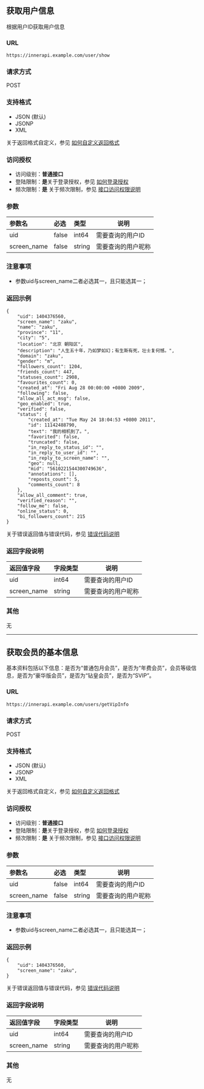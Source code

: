 ## 获取用户信息
根据用户ID获取用户信息

### URL
`https://innerapi.example.com/user/show`
  
### 请求方式
POST 

### 支持格式
- JSON (默认)
- JSONP
- XML

关于返回格式自定义，参见 [如何自定义返回格式](如何自定义返回格式.md)

### 访问授权
- 访问级别：**普通接口**
- 登陆限制：**是**关于登录授权，参见 [如何登录授权](如何登录授权.md)
- 频次限制：**是** 关于频次限制，参见 [接口访问权限说明](接口访问权限说明.md)

### 参数

|参数名|必选|类型|说明|
|:----    |:---|:----- |-----   |
|uid |false  |int64 |需要查询的用户ID |
|screen_name |false  |string |需要查询的用户昵称 |
		
### 注意事项
- 参数uid与screen_name二者必选其一，且只能选其一；

### 返回示例

``` 
{
    "uid": 1404376560,
    "screen_name": "zaku",
    "name": "zaku",
    "province": "11",
    "city": "5",
    "location": "北京 朝阳区",
    "description": "人生五十年，乃如梦如幻；有生斯有死，壮士复何憾。",
    "domain": "zaku",
    "gender": "m",
    "followers_count": 1204,
    "friends_count": 447,
    "statuses_count": 2908,
    "favourites_count": 0,
    "created_at": "Fri Aug 28 00:00:00 +0800 2009",
    "following": false,
    "allow_all_act_msg": false,
    "geo_enabled": true,
    "verified": false,
    "status": {
        "created_at": "Tue May 24 18:04:53 +0800 2011",
        "id": 11142488790,
        "text": "我的相机到了。",
        "favorited": false,
        "truncated": false,
        "in_reply_to_status_id": "",
        "in_reply_to_user_id": "",
        "in_reply_to_screen_name": "",
        "geo": null,
        "mid": "5610221544300749636",
        "annotations": [],
        "reposts_count": 5,
        "comments_count": 8
    },
    "allow_all_comment": true,
    "verified_reason": "",
    "follow_me": false,
    "online_status": 0,
    "bi_followers_count": 215
}
```

关于错误返回值与错误代码，参见 [错误代码说明](error.md)

### 返回字段说明

|返回值字段|字段类型|说明|
|:----    |:---|----- |
| uid  | int64 | 需要查询的用户ID |
| screen_name  | string | 需要查询的用户昵称 |

### 其他
无

-------

## 获取会员的基本信息
基本资料包括以下信息：是否为“普通包月会员”，是否为“年费会员”，会员等级信息，是否为“豪华版会员”，是否为“钻皇会员”，是否为“SVIP”。

### URL
`https://innerapi.example.com/users/getVipInfo`
  
### 请求方式
POST 

### 支持格式
- JSON (默认)
- JSONP
- XML

关于返回格式自定义，参见 [如何自定义返回格式](如何自定义返回格式.md)

### 访问授权
- 访问级别：**普通接口**
- 登陆限制：**是**关于登录授权，参见 [如何登录授权](如何登录授权.md)
- 频次限制：**是** 关于频次限制，参见 [接口访问权限说明](接口访问权限说明.md)

### 参数

|参数名|必选|类型|说明|
|:----    |:---|:----- |-----   |
|uid |false  |int64 |需要查询的用户ID |
|screen_name |false  |string |需要查询的用户昵称 |
		
### 注意事项
- 参数uid与screen_name二者必选其一，且只能选其一；

### 返回示例

``` 
{
    "uid": 1404376560,
    "screen_name": "zaku",
}
```

关于错误返回值与错误代码，参见 [错误代码说明](error.md)

### 返回字段说明

|返回值字段|字段类型|说明|
|:----    |:---|----- |
| uid  | int64 | 需要查询的用户ID |
| screen_name  | string | 需要查询的用户昵称 |

### 其他
无